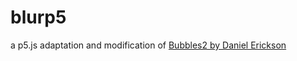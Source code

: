 # blurp5

a p5.js adaptation and modification of [Bubbles2 by Daniel Erickson](https://www.openprocessing.org/sketch/49296)
